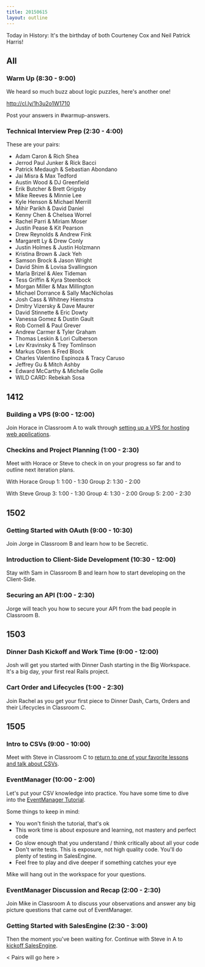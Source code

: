 ```yaml
---
title: 20150615
layout: outline
---
```


Today in History: It's the birthday of both Courteney Cox and Neil Patrick Harris!

## All

### Warm Up (8:30 - 9:00)

We heard so much buzz about logic puzzles, here's another one!

http://cl.ly/1h3u2o1W1710

Post your answers in #warmup-answers.

### Technical Interview Prep (2:30 - 4:00)

These are your pairs:

* Adam Caron & Rich Shea
* Jerrod Paul Junker & Rick Bacci
* Patrick Medaugh & Sebastian Abondano
* Jai Misra & Max Tedford
* Austin Wood & DJ Greenfield
* Erik Butcher & Brett Grigsby
* Mike Reeves & Minnie Lee
* Kyle Henson & Michael Merrill
* Mihir Parikh & David Daniel
* Kenny Chen & Chelsea Worrel
* Rachel Parri & Miriam Moser 
* Justin Pease & Kit Pearson
* Drew Reynolds & Andrew Fink
* Margarett Ly & Drew Conly
* Justin Holmes & Justin Holzmann
* Kristina Brown & Jack Yeh
* Samson Brock & Jason Wright
* David Shim & Lovisa Svallingson
* Marla Brizel & Alex Tideman
* Tess Griffin & Kyra Steenbock
* Morgan Miller & Max Millington
* Michael Dorrance & Sally MacNicholas
* Josh Cass & Whitney Hiemstra
* Dmitry Vizersky & Dave Maurer
* David Stinnette & Eric Dowty
* Vanessa Gomez & Dustin Gault
* Rob Cornell & Paul Grever
* Andrew Carmer & Tyler Graham
* Thomas Leskin & Lori Culberson
* Lev Kravinsky & Trey Tomlinson
* Markus Olsen & Fred Block
* Charles Valentino Espinoza & Tracy Caruso
* Jeffrey Gu & Mitch Ashby
* Edward McCarthy & Michelle Golle
* WILD CARD: Rebekah Sosa


## 1412

### Building a VPS (9:00 - 12:00)

Join Horace in Classroom A to walk through [setting up a VPS for hosting web applications](https://github.com/turingschool/lesson_plans/blob/master/ruby_03-professional_rails_applications/building-a-vps.markdown).

### Checkins and Project Planning (1:00 - 2:30)

Meet with Horace or Steve to check in on your progress so far and to outline next iteration plans.

With Horace
Group 1: 1:00 - 1:30
Group 2: 1:30 - 2:00

With Steve
Group 3: 1:00 - 1:30
Group 4: 1:30 - 2:00
Group 5: 2:00 - 2:30

## 1502

### Getting Started with OAuth (9:00 - 10:30)

Join Jorge in Classroom B and learn how to be Secretic.

### Introduction to Client-Side Development (10:30 - 12:00)

Stay with Sam in Classroom B and learn how to start developing on the Client-Side.

### Securing an API (1:00 - 2:30)

Jorge will teach you how to secure your API from the bad people in Classroom B.


## 1503

### Dinner Dash Kickoff and Work Time (9:00 - 12:00)

Josh will get you started with Dinner Dash starting in the Big Workspace. It's a big day, your first real Rails project.

### Cart Order and Lifecycles (1:00 - 2:30)

Join Rachel as you get your first piece to Dinner Dash, Carts, Orders and their Lifecycles in Classroom C.


## 1505

### Intro to CSVs (9:00 - 10:00)

Meet with Steve in Classroom C to [return to one of your favorite lessons and talk about CSVs](https://github.com/turingschool/lesson_plans/blob/master/ruby_01-object_oriented_programming_with_ruby/file_io_and_csvs.markdown).

### EventManager (10:00 - 2:00)

Let's put your CSV knowledge into practice. You have some time to dive into the [EventManager Tutorial](http://tutorials.jumpstartlab.com/projects/eventmanager.html).

Some things to keep in mind:

* You won't finish the tutorial, that's ok
* This work time is about exposure and learning, not mastery and perfect code
* Go slow enough that you understand / think critically about all your code
* Don't write tests. This is exposure, not high quality code. You'll do plenty of testing in SalesEngine.
* Feel free to play and dive deeper if something catches your eye

Mike will hang out in the workspace for your questions.

### EventManager Discussion and Recap (2:00 - 2:30)

Join Mike in Classroom A to discuss your observations and answer any big picture questions that came out of EventManager.

### Getting Started with SalesEngine (2:30 - 3:00)

Then the moment you've been waiting for. Continue with Steve in A to [kickoff SalesEngine](http://tutorials.jumpstartlab.com/projects/sales_engine.html).

< Pairs will go here >
